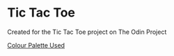 # Tic Tac Toe
Created for the Tic Tac Toe project on The Odin Project

[Colour Palette Used](https://coolors.co/palette/d8e2dc-ffe5d9-ffcad4-f4acb7-9d8189)
